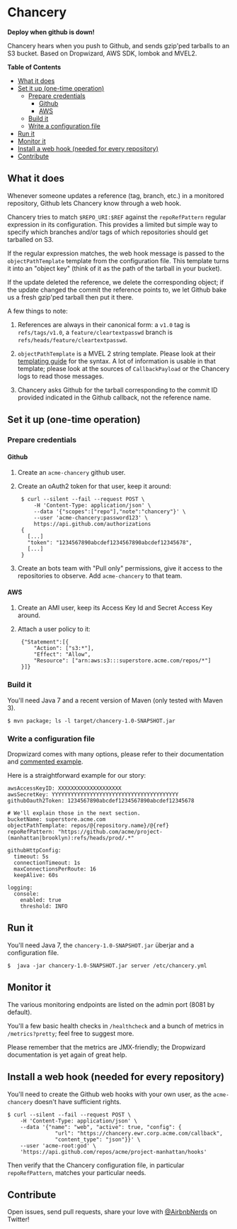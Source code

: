 # Chancery

**Deploy when github is down!**

Chancery hears when you push to Github, and sends gzip'ped tarballs to an S3 bucket.
Based on Dropwizard, AWS SDK, lombok and MVEL2.

**Table of Contents**

- [What it does](#what-it-does)
- [Set it up (one-time operation)](#set-it-up-one-time-operation)
  - [Prepare credentials](#prepare-credentials)
    - [Github](#github)
    - [AWS](#aws)
  - [Build it](#build-it)
  - [Write a configuration file](#write-a-configuration-file)
- [Run it](#run-it)
- [Monitor it](#monitor-it)
- [Install a web hook (needed for every repository)](#install-a-web-hook-needed-for-every-repository)
- [Contribute](#contribute)

## What it does

Whenever someone updates a reference (tag, branch, etc.) in a monitored repository,
Github lets Chancery know through a web hook.

Chancery tries to match `$REPO_URI:$REF` against the `repoRefPattern`
regular expression in its configuration. This provides a limited but simple way
to specify which branches and/or tags of which repositories should get tarballed
on S3.

If the regular expression matches, the web hook message is passed to the
`objectPathTemplate` template from the configuration file.
This template turns it into an "object key" (think of it as the path of the
tarball in your bucket).

If the update deleted the reference, we delete the corresponding object;
if the update changed the commit the reference points to, we let Github
bake us a fresh gzip'ped tarball then put it there.

A few things to note:

1. References are always in their canonical form:
   a `v1.0` tag is `refs/tags/v1.0`,
   a `feature/cleartextpasswd` branch is `refs/heads/feature/cleartextpasswd`.

2. `objectPathTemplate` is a MVEL 2 string template.
   Please look at their [templating guide](http://mvel.codehaus.org/MVEL+2.0+Templating+Guide)
   for the syntax.
   A lot of information is usable in that template; please look at the sources
   of `CallbackPayload` or the Chancery logs to read those messages.

3. Chancery asks Github for the tarball corresponding to the commit ID provided indicated
   in the Github callback, not the reference name.

## Set it up (one-time operation)

### Prepare credentials

#### Github

1. Create an `acme-chancery` github user.

2. Create an oAuth2 token for that user, keep it around:

        $ curl --silent --fail --request POST \
            -H 'Content-Type: application/json' \
            --data '{"scopes":["repo"],"note":"chancery"}' \
            --user 'acme-chancery:password123' \
            https://api.github.com/authorizations
        {
          [...]
          "token": "1234567890abcdef1234567890abcdef12345678",
          [...]
        }

3. Create an bots team with "Pull only" permissions, give it access to the repositories to observe. Add `acme-chancery` to that team.

#### AWS

1. Create an AMI user, keep its Access Key Id and Secret Access Key around.

2. Attach a user policy to it:

        {"Statement":[{
            "Action": ["s3:*"],
            "Effect": "Allow",
            "Resource": ["arn:aws:s3:::superstore.acme.com/repos/*"]
        }]}

### Build it

You'll need Java 7 and a recent version of Maven (only tested with Maven 3).

    $ mvn package; ls -l target/chancery-1.0-SNAPSHOT.jar

### Write a configuration file

Dropwizard comes with many options, please refer to their documentation and
[commented example](https://github.com/codahale/dropwizard/blob/master/dropwizard-example/example.yml).

Here is a straightforward example for our story:

    awsAccessKeyID: XXXXXXXXXXXXXXXXXXXX
    awsSecretKey: YYYYYYYYYYYYYYYYYYYYYYYYYYYYYYYYYYYYYYYY
    githubOauth2Token: 1234567890abcdef1234567890abcdef12345678
    
    # We'll explain those in the next section.
    bucketName: superstore.acme.com
    objectPathTemplate: repos/@{repository.name}/@{ref}
    repoRefPattern: "https://github.com/acme/project-(manhattan|brooklyn):refs/heads/prod/.*"
    
    githubHttpConfig:
      timeout: 5s
      connectionTimeout: 1s
      maxConnectionsPerRoute: 16
      keepAlive: 60s
    
    logging:
      console:
        enabled: true
        threshold: INFO

## Run it

You'll need Java 7, the `chancery-1.0-SNAPSHOT.jar` überjar and a configuration
file.

    $  java -jar chancery-1.0-SNAPSHOT.jar server /etc/chancery.yml

## Monitor it

The various monitoring endpoints are listed on the admin port (8081 by default).

You'll a few basic health checks in `/healthcheck` and
a bunch of metrics in `/metrics?pretty`;
feel free to suggest more.

Please remember that the metrics are JMX-friendly;
the Dropwizard documentation is yet again of great help.

## Install a web hook (needed for every repository)

You'll need to create the Github web hooks with your own user, as the
`acme-chancery` doesn't have sufficient rights.

    $ curl --silent --fail --request POST \
        -H 'Content-Type: application/json' \
        --data '{"name": "web", "active": true, "config": {
                   "url": "https://chancery.ewr.corp.acme.com/callback",
                   "content_type": "json"}}' \
        --user 'acme-root:god' \
        'https://api.github.com/repos/acme/project-manhattan/hooks'

Then verify that the Chancery configuration file, in particular `repoRefPattern`,
matches your particular needs.

## Contribute

Open issues, send pull requests, share your love with
[@AirbnbNerds](https://twitter.com/AirbnbNerds) on Twitter!
